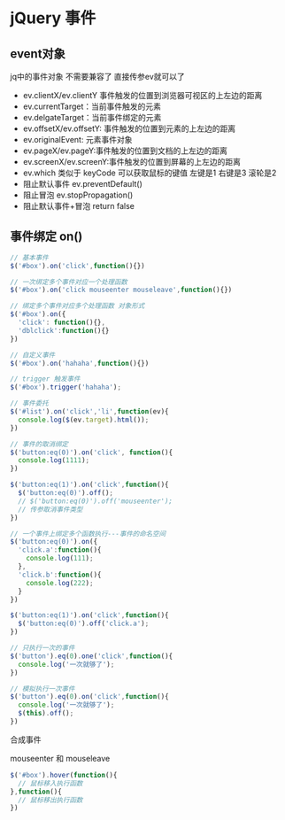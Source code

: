 # jQuery 事件

## event对象

jq中的事件对象 不需要兼容了 直接传参ev就可以了

- ev.clientX/ev.clientY 事件触发的位置到浏览器可视区的上左边的距离
- ev.currentTarget：当前事件触发的元素
- ev.delgateTarget：当前事件绑定的元素
- ev.offsetX/ev.offsetY: 事件触发的位置到元素的上左边的距离
- ev.originalEvent: 元素事件对象
- ev.pageX/ev.pageY:事件触发的位置到文档的上左边的距离
- ev.screenX/ev.screenY:事件触发的位置到屏幕的上左边的距离
- ev.which 类似于 keyCode 可以获取鼠标的键值 左键是1 右键是3 滚轮是2
- 阻止默认事件 ev.preventDefault()
- 阻止冒泡 ev.stopPropagation()
- 阻止默认事件+冒泡 return false

## 事件绑定 on()
```js
// 基本事件
$('#box').on('click',function(){})

// 一次绑定多个事件对应一个处理函数
$('#box').on('click mouseenter mouseleave',function(){})

// 绑定多个事件对应多个处理函数 对象形式
$('#box').on({
  'click': function(){},
  'dblclick':function(){}
})

// 自定义事件
$('#box').on('hahaha',function(){})

// trigger 触发事件
$('#box').trigger('hahaha');

// 事件委托
$('#list').on('click','li',function(ev){
  console.log($(ev.target).html());
})

// 事件的取消绑定
$('button:eq(0)').on('click', function(){
  console.log(1111);
})

$('button:eq(1)').on('click',function(){
  $('button:eq(0)').off();
  // $('button:eq(0)').off('mouseenter');
  // 传参取消事件类型
})

// 一个事件上绑定多个函数执行---事件的命名空间
$('button:eq(0)').on({
  'click.a':function(){
​    console.log(111);
  },
  'click.b':function(){
​    console.log(222);
  }
})

$('button:eq(1)').on('click',function(){
  $('button:eq(0)').off('click.a');
})

// 只执行一次的事件
$('button').eq(0).one('click',function(){
  console.log('一次就够了');
})

// 模拟执行一次事件
$('button').eq(0).on('click',function(){
  console.log('一次就够了');
  $(this).off();
})
```
合成事件

mouseenter 和 mouseleave
```js
$('#box').hover(function(){
  // 鼠标移入执行函数
},function(){
  // 鼠标移出执行函数
})
```